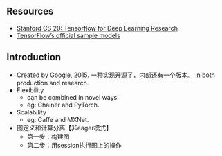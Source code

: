 ## Resources
- [Stanford CS 20: Tensorflow for Deep Learning Research](https://web.stanford.edu/class/cs20si/)
- [TensorFlow’s official sample models](https://github.com/tensorflow/models)


## Introduction
- Created by Google, 2015. 一种实现开源了，内部还有一个版本。 in both production and research. 
- Flexibility
    - can be combined in novel ways. 
    - eg: Chainer and PyTorch.
- Scalability
    - eg: Caffe and MXNet.
- 图定义和计算分离【非eager模式】
    - 第一步：构建图
    - 第二步：用session执行图上的操作